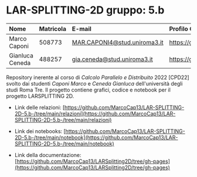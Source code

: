 # LAR-SPLITTING-2D gruppo: 5.b

| Nome | Matricola | E-mail | Profilo GitHub |
|:---|:---|:---|:---|
|Marco Caponi|508773|MAR.CAPONI4@stud.uniroma3.it|https://github.com/MarcoCap13|
|Gianluca Ceneda|488257|gia.ceneda@stud.uniroma3.it|https://github.com/GigiCene95|

Repository inerente al corso di _Calcolo Parallelo e Distribuito_ 2022 [CPD22] svolto dai studenti _Caponi Marco_ e _Ceneda Gianluca_ dell'università degli studi Roma Tre.
Il progetto contiene grafici, codice e notebook per il progetto LARSPLITTING 2D.

* Link delle relazioni: [https://github.com/MarcoCap13/LAR-SPLITTING-2D-5.b-/tree/main/relazioni](https://github.com/MarcoCap13/LAR-SPLITTING-2D-5.b-/tree/main/relazioni)

* Link dei notebooks: [https://github.com/MarcoCap13/LAR-SPLITTING-2D-5.b-/tree/main/notebook](https://github.com/MarcoCap13/LAR-SPLITTING-2D-5.b-/tree/main/notebook)

* Link della documentazione: [https://github.com/MarcoCap13/LARSplitting2D/tree/gh-pages](https://github.com/MarcoCap13/LARSplitting2D/tree/gh-pages)
